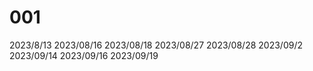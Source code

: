 # 001
2023/8/13
2023/08/16
2023/08/18
2023/08/27
2023/08/28
2023/09/2
2023/09/14
2023/09/16
2023/09/19
